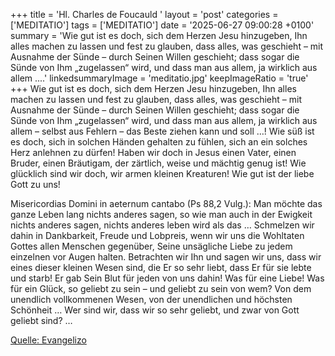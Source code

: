 +++
title = 'Hl. Charles de Foucauld  '
layout = 'post'
categories = ['MEDITATIO']
tags = ['MEDITATIO']
date = '2025-06-27 09:00:28 +0100'
summary = 'Wie gut ist es doch, sich dem Herzen Jesu hinzugeben, Ihn alles machen zu lassen und fest zu glauben, dass alles, was geschieht – mit Ausnahme der Sünde – durch Seinen Willen geschieht; dass sogar die Sünde von Ihm „zugelassen“ wird, und dass man aus allem, ja wirklich aus allem ....'
linkedsummaryImage = 'meditatio.jpg'
keepImageRatio = 'true'
+++
Wie gut ist es doch, sich dem Herzen Jesu hinzugeben, Ihn alles machen zu lassen und fest zu glauben, dass alles, was geschieht – mit Ausnahme der Sünde – durch Seinen Willen geschieht; dass sogar die Sünde von Ihm „zugelassen“ wird, und dass man aus allem, ja wirklich aus allem – selbst aus Fehlern – das Beste ziehen kann und soll …! Wie süß ist es doch, sich in solchen Händen gehalten zu fühlen, sich an ein solches Herz anlehnen zu dürfen! Haben wir doch in Jesus einen Vater, einen Bruder, einen Bräutigam, der zärtlich, weise und mächtig genug ist! Wie glücklich sind wir doch, wir armen kleinen Kreaturen! Wie gut ist der liebe Gott zu uns!
 
Misericordias Domini in aeternum cantabo (Ps 88,2 Vulg.<!--more-->): Man möchte das ganze Leben lang nichts anderes sagen, so wie man auch in der Ewigkeit nichts anderes sagen, nichts anderes leben wird als das … Schmelzen wir dahin in Dankbarkeit, Freude und Lobpreis, wenn wir uns die Wohltaten Gottes allen Menschen gegenüber, Seine unsägliche Liebe zu jedem einzelnen vor Augen halten. Betrachten wir Ihn und sagen wir uns, dass wir eines dieser kleinen Wesen sind, die Er so sehr liebt, dass Er für sie lebte und starb! Er gab Sein Blut für jeden von uns dahin! Was für eine Liebe! Was für ein Glück, so geliebt zu sein – und geliebt zu sein von wem? Von dem unendlich vollkommenen Wesen, von der unendlichen und höchsten Schönheit … Wer sind wir, dass wir so sehr geliebt, und zwar von Gott geliebt sind? …


[Quelle: Evangelizo](https://evangeliumtagfuertag.org/DE/gospel)
